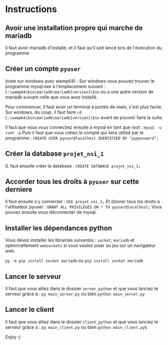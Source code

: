 # Instructions

## Avoir une installation propre qui marche de mariadb

Il faut avoir mariadb d'installé, et il faut qu'il soit lancé lors de l'éxecution du programme

## Créer un compte `pyuser`

(note sur windows avec wamp64) : Sur windows vous pouvez trouver le programme mysql.exe à l'emplacement suivant : `C:\wamp64\bin\mariadb\mariadb[version]\bin` ou a une autre version de mariadb suivant celle que vous avez installé.

Pour commencer, il faut avoir un terminal à portée de main, c'est plus facile.
Sur windows, du coup, il faut faire `cd C:\wamp64\bin\mariadb\mariadb[version]\bin` avant de pouvoir faire la suite.

Il faut que vous vous connectiez ensuite à mysql en tant que root : `mysql -u root -p`
Puis il faut que vous créiez le compte qui sera utilisé par le programme : `CREATE USER pyuser@localhost IDENTIFIED BY "pypassword";`

## Créer la database `projet_nsi_1`

IL faut ensuite créer la database : `CREATE DATABASE projet_nsi_1;`

## Accorder tous les droits à `pyuser` sur cette derniere

Il faut ensuite s'y connecter : `USE projet_nsi_1;`
Et donner tous les droits à l'utilisateur pyuser : `GRANT ALL PRIVILEGES ON * TO pyuser@localhost;`
Vous pouvez ensuite vous déconnecter de mysql.

## Installer les dépendances python

Vous devez installer les librairies suivantes : `socket`, `mariadb`
et optionnellement `websockets` si vous voulez jouer au jeu sur un navigateur web.

`py -m pip install socket mariadb` ou `pip install socket mariadb`

## Lancer le serveur

Il faut que vous alliez dans le dossier `server_python`
et que vous lanciez le serveur grâce à : `py main_server.py` ou bien `python main_server.py`

## Lancer le client

Il faut que vous alliez dans le dossier `client_python`
et que vous lanciez le serveur grâce à : `py main_client.py` ou bien `python main_client.py`s



Enjoy :)
